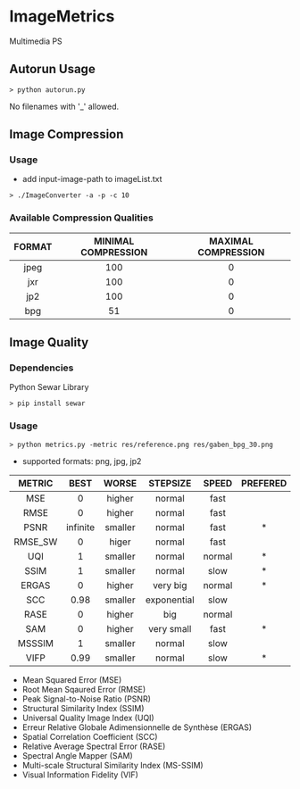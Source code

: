 # ImageMetrics
Multimedia PS

## Autorun Usage

```
> python autorun.py
```
No filenames with '_' allowed.


## Image Compression
### Usage

+ add input-image-path to imageList.txt

```
> ./ImageConverter -a -p -c 10
```

### Available Compression Qualities

| FORMAT | MINIMAL COMPRESSION | MAXIMAL COMPRESSION  |
|:------:|:-------------------:|:--------------------:|
| jpeg   | 100 			       | 0  				  |
| jxr    | 100     			   | 0  				  |
| jp2    | 100    		 	   | 0  				  |
| bpg    | 51   		 	   | 0 				 	  |


## Image Quality
### Dependencies
Python Sewar Library
```
> pip install sewar
```

### Usage

```
> python metrics.py -metric res/reference.png res/gaben_bpg_30.png
```
+ supported formats: png, jpg, jp2

| METRIC  | BEST	| WORSE 	  | STEPSIZE	| SPEED  | PREFERED |
|:-------:|:-------:|:-----------:|:-----------:|:------:|:--------:|
| MSE	  |	0		| higher	  | normal 		| fast   |          |
| RMSE 	  | 0		| higher	  | normal 		| fast   |          |
| PSNR	  | infinite| smaller	  | normal 		| fast   |     *    |
| RMSE_SW | 0		| higer		  | normal 		| fast   |          |
| UQI	  |	1		| smaller	  | normal 		| normal |     *    |
| SSIM	  | 1		| smaller	  | normal 		| slow   |     *    |
| ERGAS	  | 0		| higher	  | very big 	| normal |     *    |
| SCC	  |	0.98  	| smaller	  | exponential | slow   |          |
| RASE	  | 0 		| higher	  | big 		| normal |          |
| SAM 	  | 0 		| higher	  | very small 	| fast   |     *    |
| MSSSIM  | 1		| smaller	  | normal		| slow   |          |
| VIFP	  | 0.99 	| smaller	  | normal 		| slow   |     *    |



+ Mean Squared Error (MSE)
+ Root Mean Sqaured Error (RMSE)
+ Peak Signal-to-Noise Ratio (PSNR)
+ Structural Similarity Index (SSIM)
+ Universal Quality Image Index (UQI)
+ Erreur Relative Globale Adimensionnelle de Synthèse (ERGAS)
+ Spatial Correlation Coefficient (SCC)
+ Relative Average Spectral Error (RASE)
+ Spectral Angle Mapper (SAM)
+ Multi-scale Structural Similarity Index (MS-SSIM)
+ Visual Information Fidelity (VIF)